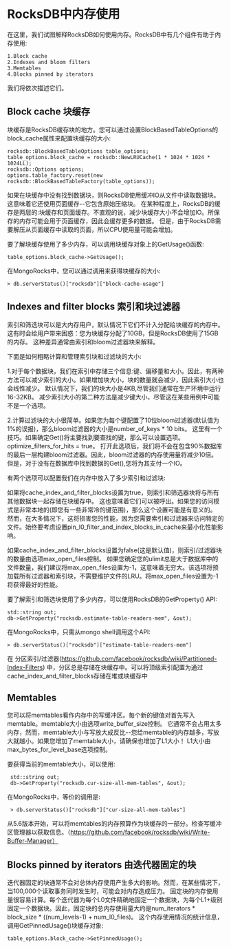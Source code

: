 # RocksDB中内存使用

在这里，我们试图解释RocksDB如何使用内存。RocksDB中有几个组件有助于内存使用:

    1.Block cache
    2.Indexes and bloom filters
    3.Memtables
    4.Blocks pinned by iterators
    
我们将依次描述它们。

## Block cache 块缓存

块缓存是RocksDB缓存块的地方。您可以通过设置BlockBasedTableOptions的block_cache属性来配置块缓存的大小:

    rocksdb::BlockBasedTableOptions table_options;
    table_options.block_cache = rocksdb::NewLRUCache(1 * 1024 * 1024 * 1024LL);
    rocksdb::Options options;
    options.table_factory.reset(new rocksdb::BlockBasedTableFactory(table_options));

如果在块缓存中没有找到数据块，则RocksDB使用缓冲IO从文件中读取数据块。这意味着它还使用页面缓存--它包含原始压缩块。
在某种程度上，RocksDB的缓存是两层的:块缓存和页面缓存。不直观的说，减少块缓存大小不会增加IO。所保存的内存可能会用于页面缓存，因此会缓存更多的数据。
但是，由于RocksDB需要解压从页面缓存中读取的页面，所以CPU使用量可能会增加。

要了解块缓存使用了多少内存，可以调用块缓存对象上的GetUsage()函数:

    table_options.block_cache->GetUsage();
    
在MongoRocks中，您可以通过调用来获得块缓存的大小:

    > db.serverStatus()["rocksdb"]["block-cache-usage"]

## Indexes and filter blocks 索引和块过滤器

索引和筛选块可以是大内存用户，默认情况下它们不计入分配给块缓存的内存中。这有时会给用户带来困惑：您为块缓存分配了10GB，但是RocksDB使用了15GB的内存。
这种差异通常由索引和bloom过滤器块来解释。

下面是如何粗略计算和管理索引块和过滤块的大小:

1.对于每个数据块，我们在索引中存储三个信息:键、偏移量和大小。因此，有两种方法可以减少索引的大小。如果增加块大小，块的数量就会减少，因此索引大小也会线性减少。
默认情况下，我们的块大小是4KB,尽管我们通常在生产环境中运行16-32KB。
减少索引大小的第二种方法是减少键大小，尽管这在某些用例中可能不是一个选项。

2.计算过滤块的大小很简单。如果您为每个键配置了10位bloom过滤器(默认值为1%的误报)，那么bloom过滤器的大小是number_of_keys * 10 bits。
这里有一个技巧。如果确定Get()将主要找到要查找的键，那么可以设置选项。optimize_filters_for_hits = true。
打开此选项后，我们将不会在包含90%数据库的最后一层构建bloom过滤器。因此，bloom过滤器的内存使用量将减少10倍。
但是，对于没有在数据库中找到数据的Get(),您将为其支付一个IO。

有两个选项可以配置我们在内存中放入了多少索引和过滤块:

如果将cache_index_and_filter_blocks设置为true，则索引和筛选器块将与所有其他数据块一起存储在块缓存中。
这也意味着它们可以被呼出。如果您的访问模式是非常本地的(即您有一些非常冷的键范围)，那么这个设置可能是有意义的。
然而，在大多情况下，这将损害您的性能，因为您需要索引和过滤器来访问特定的文件。始终要考虑设置pin_l0_filter_and_index_blocks_in_cache来最小化性能影响。

如果cache_index_and_filter_blocks设置为false(这是默认值)，则索引/过滤器块的数量由选项max_open_files控制。
如果您确定您的ulimit总是大于数据库中的文件数量，我们建议将max_open_files设置为-1，这意味着无穷大。该选项将预加载所有过滤器和索引块，不需要维护文件的LRU。将max_open_files设置为-1将获得最好的性能。

要了解索引和筛选块使用了多少内存，可以使用RocksDB的GetProperty() API:

    std::string out;
    db->GetProperty("rocksdb.estimate-table-readers-mem", &out);

在MongoRocks中，只需从mongo shell调用这个API:

    > db.serverStatus()["rocksdb"]["estimate-table-readers-mem"]
    
在 分区索引/过滤器(https://github.com/facebook/rocksdb/wiki/Partitioned-Index-Filters) 中，分区总是存储在块缓存中。可以将顶级索引配置为通过cache_index_and_filter_blocks存储在堆或块缓存中

## Memtables 

您可以将memtables看作内存中的写缓冲区。每个新的键值对首先写入memtable。memtable大小由选项write_buffer_size控制。
它通常不会占用太多内存，然而，memtable大小与写放大成反比--您给memtable的内存越多，写放大就越小。如果您增加了memtable大小，请确保也增加了L1大小！
L1大小由max_bytes_for_level_base选项控制。

要获得当前的memtable大小，可以使用:

     std::string out;
     db->GetProperty("rocksdb.cur-size-all-mem-tables", &out);

在MongoRocks中，等价的调用是:

     > db.serverStatus()["rocksdb"]["cur-size-all-mem-tables"]
     
从5.6版本开始，可以将memtables的内存预算作为块缓存的一部分。检查写缓冲区管理器以获取信息。（https://github.com/facebook/rocksdb/wiki/Write-Buffer-Manager）

## Blocks pinned by iterators 由迭代器固定的块

迭代器固定的块通常不会对总体内存使用产生多大的影响。然而，在某些情况下，当100,000个读取事务同时发生时，可能会对内存造成压力。
固定块的内存使用量很容易计算。每个迭代器为每个L0文件精确地固定一个数据块，为每个L1+级别固定一个数据块。因此，固定块的总内存使用量大约是num_iterators * block_size * ((num_levels-1) + num_l0_files)。
这个内存使用情况的统计信息，调用GetPinnedUsage()块缓存对象:

    table_options.block_cache->GetPinnedUsage();
